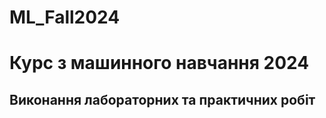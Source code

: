 # ML_Fall2024
<h1>Курс з машинного навчання 2024</h1>

<h2>Виконання лабораторних та практичних робіт</h2>
